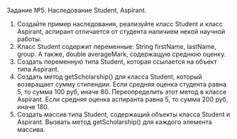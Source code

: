 Задание №5. Наследование Student, Aspirant.

1. Создайте пример наследования, реализуйте класс Student и класс Aspirant, 
   аспирант отличается от студента наличием некой научной работы.
2. Класс Student содержит переменные: String firstName, lastName, group. 
   А также, double averageMark, содержащую среднюю оценку.
3. Создать переменную типа Student, которая ссылается на объект типа Aspirant.
4. Создать метод getScholarship() для класса Student, который возвращает сумму стипендии. 
   Если средняя оценка студента равна 5, то сумма 100 руб, иначе 80. 
   Переопределить этот метод в классе Aspirant. Если средняя оценка аспиранта равна 5, то сумма 200 руб, иначе 180.
5. Создать массив типа Student, содержащий объекты класса Student и Aspirant. 
   Вызвать метод getScholarship() для каждого элемента массива. 